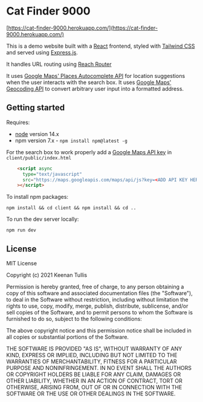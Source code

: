 # Cat Finder 9000

[https://cat-finder-9000.herokuapp.com/](https://cat-finder-9000.herokuapp.com/)

This is a demo website built with a [React](https://reactjs.org/) frontend, styled
with [Tailwind CSS](https://tailwindcss.com/) and served using [Express.js](https://expressjs.com/).

It handles URL routing using [Reach Router](https://reach.tech/router/)

It uses [Google Maps' Places Autocomplete API](https://developers.google.com/maps/documentation/javascript/places-autocomplete)
for location suggestions when the user interacts with the search box.
It uses [Google Maps' Geocoding API](https://developers.google.com/maps/documentation/geocoding/overview)
to convert arbitrary user input into a formatted address.

## Getting started

Requires:  
- [node](https://nodejs.org/en/download/) version 14.x
- npm version 7.x - `npm install npm@latest -g`

For the search box to work properly add a [Google Maps API key](https://developers.google.com/maps/documentation/javascript/get-api-key) in `client/public/index.html`

```html
    <script async
      type="text/javascript"
      src="https://maps.googleapis.com/maps/api/js?key=<ADD API KEY HERE>&libraries=places"
    ></script>
```

To install npm packages:

`npm install && cd client && npm install && cd ..`

To run the dev server locally:

`npm run dev`

## License

MIT License

Copyright (c) 2021 Keenan Tullis

Permission is hereby granted, free of charge, to any person obtaining a copy
of this software and associated documentation files (the "Software"), to deal
in the Software without restriction, including without limitation the rights
to use, copy, modify, merge, publish, distribute, sublicense, and/or sell
copies of the Software, and to permit persons to whom the Software is
furnished to do so, subject to the following conditions:

The above copyright notice and this permission notice shall be included in all
copies or substantial portions of the Software.

THE SOFTWARE IS PROVIDED "AS IS", WITHOUT WARRANTY OF ANY KIND, EXPRESS OR
IMPLIED, INCLUDING BUT NOT LIMITED TO THE WARRANTIES OF MERCHANTABILITY,
FITNESS FOR A PARTICULAR PURPOSE AND NONINFRINGEMENT. IN NO EVENT SHALL THE
AUTHORS OR COPYRIGHT HOLDERS BE LIABLE FOR ANY CLAIM, DAMAGES OR OTHER
LIABILITY, WHETHER IN AN ACTION OF CONTRACT, TORT OR OTHERWISE, ARISING FROM,
OUT OF OR IN CONNECTION WITH THE SOFTWARE OR THE USE OR OTHER DEALINGS IN THE
SOFTWARE.
